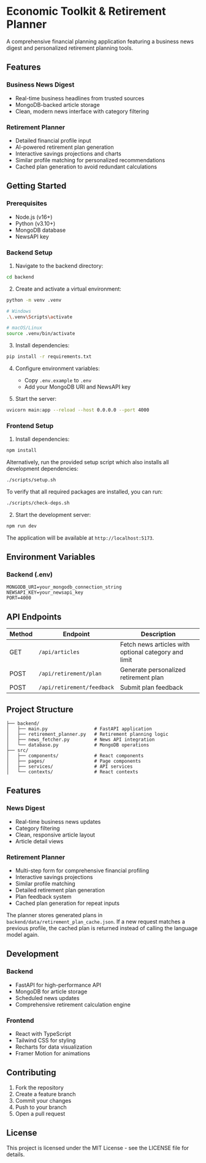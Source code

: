 # Economic Toolkit & Retirement Planner

A comprehensive financial planning application featuring a business news digest and personalized retirement planning tools.

## Features

### Business News Digest
- Real-time business headlines from trusted sources
- MongoDB-backed article storage
- Clean, modern news interface with category filtering

### Retirement Planner
- Detailed financial profile input
- AI-powered retirement plan generation
- Interactive savings projections and charts
- Similar profile matching for personalized recommendations
- Cached plan generation to avoid redundant calculations

## Getting Started

### Prerequisites
- Node.js (v16+)
- Python (v3.10+)
- MongoDB database
- NewsAPI key

### Backend Setup

1. Navigate to the backend directory:
```bash
cd backend
```

2. Create and activate a virtual environment:
```bash
python -m venv .venv

# Windows
.\.venv\Scripts\activate

# macOS/Linux
source .venv/bin/activate
```

3. Install dependencies:
```bash
pip install -r requirements.txt
```

4. Configure environment variables:
   - Copy `.env.example` to `.env`
   - Add your MongoDB URI and NewsAPI key

5. Start the server:
```bash
uvicorn main:app --reload --host 0.0.0.0 --port 4000
```

### Frontend Setup

1. Install dependencies:
```bash
npm install
```

Alternatively, run the provided setup script which also installs all
development dependencies:
```bash
./scripts/setup.sh
```

To verify that all required packages are installed, you can run:
```bash
./scripts/check-deps.sh
```

2. Start the development server:
```bash
npm run dev
```

The application will be available at `http://localhost:5173`.

## Environment Variables

### Backend (.env)
```
MONGODB_URI=your_mongodb_connection_string
NEWSAPI_KEY=your_newsapi_key
PORT=4000
```

## API Endpoints

| Method | Endpoint | Description |
|--------|----------|-------------|
| GET | `/api/articles` | Fetch news articles with optional category and limit |
| POST | `/api/retirement/plan` | Generate personalized retirement plan |
| POST | `/api/retirement/feedback` | Submit plan feedback |

## Project Structure
```
├── backend/
│   ├── main.py                 # FastAPI application
│   ├── retirement_planner.py   # Retirement planning logic
│   ├── news_fetcher.py         # News API integration
│   └── database.py             # MongoDB operations
├── src/
│   ├── components/             # React components
│   ├── pages/                  # Page components
│   ├── services/               # API services
│   └── contexts/               # React contexts
```

## Features

### News Digest
- Real-time business news updates
- Category filtering
- Clean, responsive article layout
- Article detail views

### Retirement Planner
- Multi-step form for comprehensive financial profiling
- Interactive savings projections
- Similar profile matching
- Detailed retirement plan generation
- Plan feedback system
- Cached plan generation for repeat inputs

The planner stores generated plans in `backend/data/retirement_plan_cache.json`.
If a new request matches a previous profile, the cached plan is returned instead
of calling the language model again.

## Development

### Backend
- FastAPI for high-performance API
- MongoDB for article storage
- Scheduled news updates
- Comprehensive retirement calculation engine

### Frontend
- React with TypeScript
- Tailwind CSS for styling
- Recharts for data visualization
- Framer Motion for animations

## Contributing

1. Fork the repository
2. Create a feature branch
3. Commit your changes
4. Push to your branch
5. Open a pull request

## License

This project is licensed under the MIT License - see the LICENSE file for details.